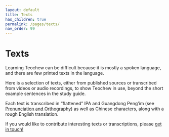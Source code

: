 ```yaml
---
layout: default
title: Texts
has_children: true
permalink: /pages/texts/
nav_order: 99
---
```


Texts
=====

Learning Teochew can be difficult because it is mostly a spoken language, and
there are few printed texts in the language.

Here is a selection of texts, either from published sources or transcribed from
videos or audio recordings, to show Teochew in use, beyond the short example
sentences in the study guide.

Each text is transcribed in “flattened” IPA and Guangdong Peng’im (see
[Pronunciation and Orthography](pages/pronunciation.md)) as well as Chinese
characters, along with a rough English translation.

If you would like to contribute interesting texts or transcriptions, please [get
in touch!](https://forms.gle/igjwwiz2z2Dpr3SE6)

